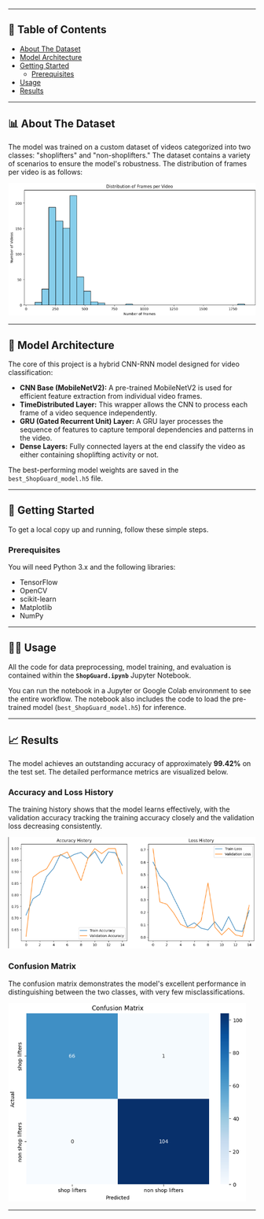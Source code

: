 
---

## 📜 Table of Contents

- [About The Dataset](#-about-the-dataset)
- [Model Architecture](#-model-architecture)
- [Getting Started](#-getting-started)
  - [Prerequisites](#prerequisites)
- [Usage](#-usage)
- [Results](#-results)


---

## 📊 About The Dataset

The model was trained on a custom dataset of videos categorized into two classes: "shoplifters" and "non-shoplifters." The dataset contains a variety of scenarios to ensure the model's robustness. The distribution of frames per video is as follows:

![Distribution of Frames per Video](./results/Frames_Per_Video.png)

---

## 🧠 Model Architecture

The core of this project is a hybrid CNN-RNN model designed for video classification:

-   **CNN Base (MobileNetV2):** A pre-trained MobileNetV2 is used for efficient feature extraction from individual video frames.
-   **TimeDistributed Layer:** This wrapper allows the CNN to process each frame of a video sequence independently.
-   **GRU (Gated Recurrent Unit) Layer:** A GRU layer processes the sequence of features to capture temporal dependencies and patterns in the video.
-   **Dense Layers:** Fully connected layers at the end classify the video as either containing shoplifting activity or not.

The best-performing model weights are saved in the `best_ShopGuard_model.h5` file.

---

## 🚀 Getting Started

To get a local copy up and running, follow these simple steps.

### Prerequisites

You will need Python 3.x and the following libraries:

-   TensorFlow
-   OpenCV
-   scikit-learn
-   Matplotlib
-   NumPy

---

## 🏃‍♀️ Usage

All the code for data preprocessing, model training, and evaluation is contained within the **`ShopGuard.ipynb`** Jupyter Notebook.

You can run the notebook in a Jupyter or Google Colab environment to see the entire workflow. The notebook also includes the code to load the pre-trained model (`best_ShopGuard_model.h5`) for inference.

---

## 📈 Results

The model achieves an outstanding accuracy of approximately **99.42%** on the test set. The detailed performance metrics are visualized below.

### Accuracy and Loss History

The training history shows that the model learns effectively, with the validation accuracy tracking the training accuracy closely and the validation loss decreasing consistently.

![Accuracy and Loss History](./results/Accuaracy_Loss_History.png)

### Confusion Matrix

The confusion matrix demonstrates the model's excellent performance in distinguishing between the two classes, with very few misclassifications.

![Confusion Matrix](./results/Confusion_Matrix.png)

---

